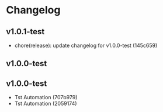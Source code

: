 # Changelog

## v1.0.1-test

- chore(release): update changelog for v1.0.0-test (145c659)


## v1.0.0-test




## v1.0.0-test

-  Tst Automation (707b979)
-  Tst Automation (2059174)
